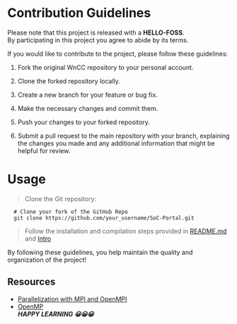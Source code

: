 # Contribution Guidelines

Please note that this project is released with a **HELLO-FOSS**.<br>
By participating in this project you agree to abide by its terms.

If you would like to contribute to the project, please follow these guidelines:

1. Fork the original WnCC repository to your personal account.

2. Clone the forked repository locally.

3. Create a new branch for your feature or bug fix.

4. Make the necessary changes and commit them.

5. Push your changes to your forked repository.

6. Submit a pull request to the main repository with your branch, explaining the changes you made and any additional information that might be helpful for review.

# Usage 
> Clone the Git repository:

```shell
  # Clone your fork of the GitHub Repo
  git clone https://github.com/your_username/SoC-Portal.git
```
> Follow the installation and compilation steps provided in [README.md](README.md) and [Intro](./README.md) <br>

By following these guidelines, you help maintain the quality and organization of the project!<br>
          
## Resources
- [Parallelization with MPI and OpenMPI](http://compphysics.github.io/ComputationalPhysics2/doc/LectureNotes/_build/html/parallelization.html#)
- [OpenMP](https://medium.com/swlh/openmp-on-ubuntu-1145355eeb2)<br>
***HAPPY LEARNING 😀😀😀***
